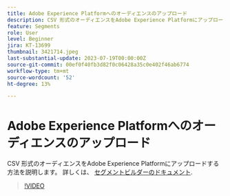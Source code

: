 ```yaml
---
title: Adobe Experience Platformへのオーディエンスのアップロード
description: CSV 形式のオーディエンスをAdobe Experience Platformにアップロードする方法を説明します。
feature: Segments
role: User
level: Beginner
jira: KT-13699
thumbnail: 3421714.jpeg
last-substantial-update: 2023-07-19T00:00:00Z
source-git-commit: 00ef0f40fb3d82f0c06428a35c0e402f46ab6774
workflow-type: tm+mt
source-wordcount: '52'
ht-degree: 13%

---
```



# Adobe Experience Platformへのオーディエンスのアップロード

CSV 形式のオーディエンスをAdobe Experience Platformにアップロードする方法を説明します。 詳しくは、 [セグメントビルダーのドキュメント](https://experienceleague.adobe.com/docs/experience-platform/segmentation/ui/segment-builder.html?lang=ja).

>[!VIDEO](https://video.tv.adobe.com/v/3421714/?learn=on)
